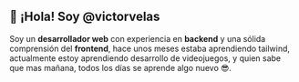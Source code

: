 ## 👋 ¡Hola! Soy @victorvelas

Soy un **desarrollador web** con experiencia en **backend** y una sólida comprensión del **frontend**, hace unos meses estaba aprendiendo tailwind, actualmente estoy aprendiendo desarrollo de videojuegos, y quien sabe que mas mañana, todos los días se aprende algo nuevo 😎.


<!---
victorvelas/victorvelas is a ✨ special ✨ repository because its `README.md` (this file) appears on your GitHub profile.
You can click the Preview link to take a look at your changes.
--->
